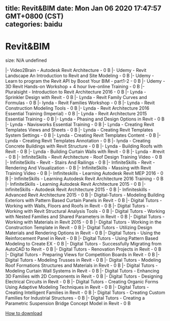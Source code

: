 
title: Revit&BIM
date: Mon Jan 06 2020 17:47:57 GMT+0800 (CST)    
categories: baidu
---

# Revit&BIM
size: N/A
 undefined
 
|- Video2Brain - Autodesk Revit Architecture - 0 B
|- Udemy - Revit Landscape An Introduction to Revit and Site Modeling - 0 B
|- Udemy - Learn to program the Revit API by Boost Your BIM - part1-2 - 0 B
|- Udemy - 3D Revit Hands-on Workshop + 4 hour live-online Training - 0 B
|- Pluralsight - Introduction to Revit Architecture 2016 - 0 B
|- Lynda - Sprinkler Design with Revit - 0 B
|- Lynda - Revit Family Curves and Formulas - 0 B
|- lynda - Revit Families Workshop - 0 B
|- Lynda - Revit Construction Modeling Tools - 0 B
|- Lynda - Revit Architecture 2016 Essential Training (Imperial) - 0 B
|- Lynda - Revit Architecture 2015 Essential Training - 0 B
|- Lynda - Phasing and Design Options in Revit - 0 B
|- Lynda - Navisworks Essential Training - 0 B
|- Lynda - Creating Revit Templates Views and Sheets - 0 B
|- Lynda - Creating Revit Templates System Settings - 0 B
|- Lynda - Creating Revit Templates Content - 0 B
|- Lynda - Creating Revit Templates Annotation - 0 B
|- lynda - Creating Concrete Buildings with Revit Structure - 0 B
|- Lynda - Building Roofs with Revit - 0 B
|- Lynda - Building Curtain Walls with Revit - 0 B
|- Lynda - #revit - 0 B
|- InfiniteSkills - Revit Architecture - Roof Design Training Video - 0 B
|- InfiniteSkills - Revit - Stairs And Railings - 0 B
|- InfiniteSkills - Revit - Rendering And Visualization - 0 B
|- InfiniteSkills - Massing with Revit Training Video - 0 B
|- Infiniteskills - Learning Autodesk Revit MEP 2016 - 0 B
|- InfiniteSkills - Learning Autodesk Revit Architecture 2016 Training - 0 B
|- InfiniteSkills - Learning Autodesk Revit Architecture 2015 - 0 B
|- InfiniteSkills - Autodesk Revit Architecture 2015 - 0 B
|- Infiniteskills - Advanced Revit Architecture 2015 - 0 B
|- Digital-Tutors - Modeling Building Exteriors with Pattern Based Curtain Panels in Revit - 0 B
|- Digital Tutors - Working with Walls, Floors and Roofs in Revit - 0 B
|- Digital Tutors - Working with Revit Structural Analysis Tools - 0 B
|- Digital Tutors - Working with Nested Families and Shared Parameters in Revit - 0 B
|- Digital Tutors - Working with Materials in Revit 2015 - 0 B
|- Digital Tutors - Working in the Construction Template in Revit - 0 B
|- Digital Tutors - Utilizing Design Materials and Rendering Options in Revit - 0 B
|- Digital Tutors - Using the Reinforcement Panel in Revit - 0 B
|- Digital Tutors - Using Pattern Based Modeling to Create EX - 0 B
|- Digital Tutors - Successfully Migrating from AutoCAD to Revit - 0 B
|- Digital Tutors - Renovation Projects in Revit - 0 B
|- Digital Tutors - Preparing Views for Competition Boards in Revit - 0 B
|- Digital Tutors - Modeling Trusses in Revit - 0 B
|- Digital Tutors - Modeling Roof Formations Structures and Materials in Revit - 0 B
|- Digital Tutors - Modeling Curtain Wall Systems in Revit - 0 B
|- Digital Tutors - Enhancing 3D Families with 2D Components in Revit - 0 B
|- Digital Tutors - Designing Electrical Circuits in Revit - 0 B
|- Digital Tutors - Creating Organic Forms Using Adaptive Modeling Techniques in Revit - 0 B
|- Digital Tutors - Creating Intelligent Families in Revit - 0 B
|- Digital Tutors - Creating Custom Families for Industrial Structures - 0 B
|- Digital Tutors - Creating a Parametric Suspension Bridge Concept Model in Revit - 0 B

[How to download](https://bpcam.bemobtrk.com/go/2ceec3aa-1ca2-46d6-b9ff-aaa5c184517c?jno=3622)